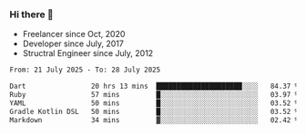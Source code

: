 ### Hi there 👋

- Freelancer since Oct, 2020
- Developer since July, 2017
- Structral Engineer since July, 2012

<!--START_SECTION:waka-->

```txt
From: 21 July 2025 - To: 28 July 2025

Dart                20 hrs 13 mins  █████████████████████░░░░   84.37 %
Ruby                57 mins         █░░░░░░░░░░░░░░░░░░░░░░░░   03.97 %
YAML                50 mins         █░░░░░░░░░░░░░░░░░░░░░░░░   03.52 %
Gradle Kotlin DSL   50 mins         █░░░░░░░░░░░░░░░░░░░░░░░░   03.52 %
Markdown            34 mins         ▓░░░░░░░░░░░░░░░░░░░░░░░░   02.42 %
```

<!--END_SECTION:waka-->
